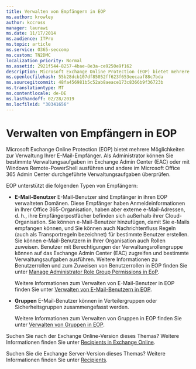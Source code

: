 ```yaml
---
title: Verwalten von Empfängern in EOP
ms.author: krowley
author: kccross
manager: laurawi
ms.date: 11/17/2014
ms.audience: ITPro
ms.topic: article
ms.service: O365-seccomp
ms.custom: TN2DMC
localization_priority: Normal
ms.assetid: 2921f544-8257-4bae-8e3a-ce9250e9f162
description: Microsoft Exchange Online Protection (EOP) bietet mehrere Möglichkeiten zur Verwaltung Ihrer E-Mail-Empfänger. Als Administrator können Sie bestimmte Verwaltungsaufgaben im Exchange Admin Center (EAC) oder mit Windows Remote-PowerShell ausführen und andere im Microsoft Office 365 Admin Center durchgeführte Verwaltungsaufgaben überprüfen.
ms.openlocfilehash: 55b28dcb107df85052ff623f653eecaaf88c7bda
ms.sourcegitcommit: 48fa456981b5c52ab8aeace173c8366b9f36723b
ms.translationtype: MT
ms.contentlocale: de-DE
ms.lasthandoff: 02/28/2019
ms.locfileid: "30341656"
---
```

# <a name="manage-recipients-in-eop"></a>Verwalten von Empfängern in EOP

Microsoft Exchange Online Protection (EOP) bietet mehrere Möglichkeiten zur Verwaltung Ihrer E-Mail-Empfänger. Als Administrator können Sie bestimmte Verwaltungsaufgaben im Exchange Admin Center (EAC) oder mit Windows Remote-PowerShell ausführen und andere im Microsoft Office 365 Admin Center durchgeführte Verwaltungsaufgaben überprüfen.
  
EOP unterstützt die folgenden Typen von Empfängern:
  
- **E-Mail-Benutzer** E-Mail-Benutzer sind Empfänger in ihren EOP verwalteten Domänen. Diese Empfänger haben Anmeldeinformationen in Ihrer Office 365-Organisation, haben aber externe e-Mail-Adressen, d. h., ihre Empfängerpostfächer befinden sich außerhalb ihrer Cloud-Organisation. Sie können e-Mail-Benutzer hinzufügen, damit Sie e-Mails empfangen können, und Sie können auch Nachrichtenfluss Regeln (auch als Transportregeln bezeichnet) für bestimmte Benutzer erstellen. Sie können e-Mail-Benutzern in Ihrer Organisation auch Rollen zuweisen. Benutzer mit Berechtigungen der Verwaltungsrollengruppe können auf das Exchange Admin Center (EAC) zugreifen und bestimmte Verwaltungsaufgaben ausführen. Weitere Informationen zu Benutzerrollen und zum Zuweisen von Benutzerrollen in EOP finden Sie unter [Manage Administrator Role Group Permissions in EoP](manage-admin-role-group-permissions-in-eop.md).
    
    Weitere Informationen zum Verwalten von E-Mail-Benutzer in EOP finden Sie unter [Verwalten von E-Mail-Benutzern in EOP](manage-mail-users-in-eop.md).
    
- **Gruppen** E-Mail-Benutzer können in Verteilergruppen oder Sicherheitsgruppen zusammengefasst werden. 
    
    Weitere Informationen zum Verwalten von Gruppen in EOP finden Sie unter [Verwalten von Gruppen in EOP](manage-groups-in-eop.md).
    
Suchen Sie nach der Exchange Online-Version dieses Themas? Weitere Informationen finden Sie unter [Recipients in Exchange Online](http://technet.microsoft.com/library/50d16941-5cd7-435d-8715-e2b69f8410ab.aspx).
  
Suchen Sie die Exchange Server-Version dieses Themas? Weitere Informationen finden Sie unter [Recipients](http://technet.microsoft.com/library/40300ed4-85a5-463d-bb3a-cf787bd44e9d.aspx).
  

